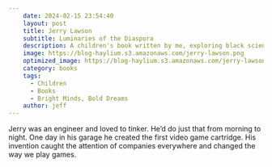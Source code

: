 ```yaml
---
    date: 2024-02-15 23:54:40
    layout: post
    title: Jerry Lawson
    subtitle: Luminaries of the Diaspora
    description: A children's book written by me, exploring black scientists, inventors, and technologists.
    image: https://blog-haylium.s3.amazonaws.com/jerry-lawson.png
    optimized_image: https://blog-haylium.s3.amazonaws.com/jerry-lawson.png
    category: books
    tags:
      - Children
      - Books
      - Bright Minds, Bold Dreams
    author: jeff
---
```

Jerry was an engineer and loved to tinker. He’d do just that from morning to night. One day in his garage he created the first video game cartridge. His invention caught the attention of companies everywhere and changed the way we play games.